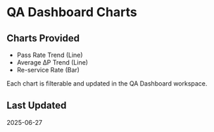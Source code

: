 # QA Dashboard Charts

## Charts Provided
- Pass Rate Trend (Line)
- Average ΔP Trend (Line)
- Re-service Rate (Bar)

Each chart is filterable and updated in the QA Dashboard workspace.

## Last Updated
2025-06-27
